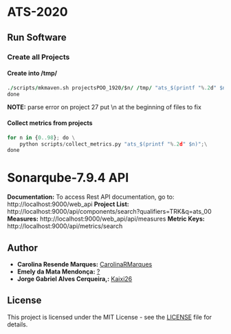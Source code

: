 # ATS-2020

## Run Software

### Create all Projects

#### Create into /tmp/

```for n in {0..98}; do \
./scripts/mkmaven.sh projectsPOO_1920/$n/ /tmp/ "ats_$(printf "%.2d" $n)";\
done
```

**NOTE:** parse error on project 27 put \n at the beginning of files to fix

#### Collect metrics from projects

```python scripts/collect_metrics.py --metrics;\
for n in {0..98}; do \
    python scripts/collect_metrics.py "ats_$(printf "%.2d" $n)";\
done
```

# Sonarqube-7.9.4 API 
**Documentation:** To access Rest API documentation, go to: http://localhost:9000/web_api
**Project List:** http://localhost:9000/api/components/search?qualifiers=TRK&q=ats_00
**Measures:** http://localhost:9000/web_api/api/measures
**Metric Keys:** http://localhost:9000/api/metrics/search

## Author

-   **Carolina Resende Marques:** [CarolinaRMarques](https://github.com/CarolinaRMarques)
-   **Emely da Mata Mendonça:** [?](?)
-   **Jorge Gabriel Alves Cerqueira,:** [Kaixi26](https://github.com/Kaixi26)

## License

This project is licensed under the MIT License - see the [LICENSE](LICENSE) file for details.
